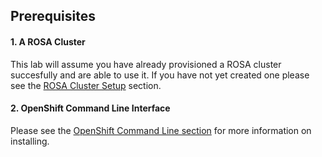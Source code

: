 ## Prerequisites

#### 1. A ROSA Cluster
This lab will assume you have already provisioned a ROSA cluster succesfully and are able to use it.  If you have not yet created one please see the [ROSA Cluster Setup](/rosa/1-account_setup) section.

#### 2. OpenShift Command Line Interface
Please see the [OpenShift Command Line section](/rosa/1-account_setup/#5-openshift-command-line-interface) for more information on installing.